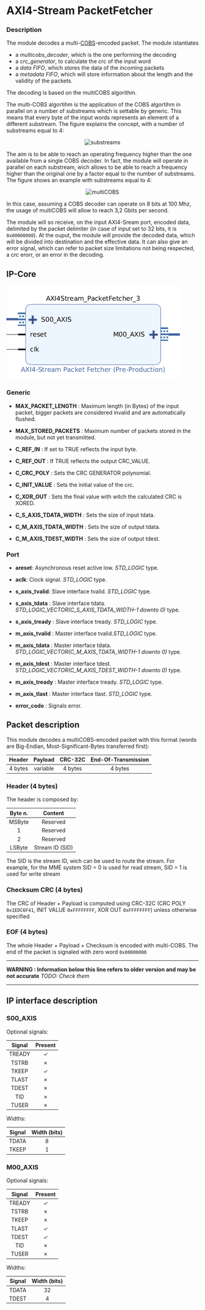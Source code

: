 # AXI4-Stream PacketFetcher

### Description


The module decodes a multi-[COBS](https://en.wikipedia.org/wiki/Consistent_Overhead_Byte_Stuffing)-encoded packet. The module istantiates
- a *multicobs_decoder*, which is the one performing the decoding
- a *crc_generator*, to calculate the crc of the input word
- a *data FIFO*, which stores the data of the incoming packets
- a *metadata FIFO*, which will store information about the length and the validity of the packets.

The decoding is based on the multiCOBS algorithm.


The multi-COBS algortihm is the application of the COBS algortihm in parallel on a number of substreams
which is settable by generic. This means that every byte of the input words represents an element of
a different substream. The figure explains the concept, with a number of substreams equal to 4:

<center>

![substreams](doc/img/substreams.svg)

</center>

The aim is to be able to reach an operating frequency higher than the one available from a single COBS
decoder. In fact, the module will operate in parallel on each substream, wich allows to be able to reach a frequency higher than the original one by a factor equal to the number of substreams.
The figure shows an example with substreams equal to 4:

<center>

![multiCOBS](doc/img/multiCOBS.svg)

</center>

In this case, assuming a COBS decoder can operate on 8 bits at 100 Mhz, the usage of multiCOBS will allow to reach 3,2 Gbits per second.

The module will so receive, on the input AXI4-Sream port, encoded data, delimited by the packet delimiter (in case of input set to 32 bits, it is `0x00000000`). At the ouput, the module will provide the decoded data, which will be divided into destination and the effective data. It can also give an error signal, which can refer to packet size limitations not being respected, a crc erorr, or an error in the decoding.

## IP-Core

![BD IP-Core](bd_ip_core.png)

### Generic

- **MAX_PACKET_LENGTH**	:  Maximum length (in Bytes) of the input packet, bigger packets are considered invalid and are automatically flushed.

- **MAX_STORED_PACKETS** :  Maximum number of packets stored in the module, but not yet transmitted.

- **C_REF_IN** : If set to TRUE reflects the input byte.

- **C_REF_OUT** : If TRUE reflects the output CRC_VALUE.

- **C_CRC_POLY**	: Sets the CRC GENERATOR polynomial.

- **C_INIT_VALUE** : Sets the initial value of the crc.

- **C_XOR_OUT**	: Sets the final value with witch the calculated CRC is XORED.

- **C_S_AXIS_TDATA_WIDTH**	:  Sets the size of input tdata.

- **C_M_AXIS_TDATA_WIDTH**	:  Sets the size of output tdata.

- **C_M_AXIS_TDEST_WIDTH**	:  Sets the size of output tdest.

### Port

- **areset**: Asynchronous reset active low. *STD_LOGIC* type.

- **aclk**: Clock signal. *STD_LOGIC* type.

- **s_axis_tvalid**: Slave interface tvalid. *STD_LOGIC* type.
- **s_axis_tdata**	: Slave interface tdata. *STD_LOGIC_VECTOR(C_S_AXIS_TDATA_WIDTH-1 downto 0)* type.
- **s_axis_tready**	:  Slave interface tready. *STD_LOGIC* type.

- **m_axis_tvalid**	:  Master interface tvalid.*STD_LOGIC* type.
- **m_axis_tdata**	:  Master interface tdata. *STD_LOGIC_VECTOR(C_M_AXIS_TDATA_WIDTH-1 downto 0)* type.
- **m_axis_tdest**	:  Master interface tdest. *STD_LOGIC_VECTOR(C_M_AXIS_TDEST_WIDTH-1 downto 0)* type.
- **m_axis_tready**	:  Master interface tready. *STD_LOGIC* type.
- **m_axis_tlast**	:  Master interface tlast. *STD_LOGIC* type.

- **error_code**	:  Signals error.


## Packet description

This module decodes a multiCOBS-encoded
packet with this format (words are Big-Endian, Most-Significant-Bytes
transferred first):

| Header  | Payload   | CRC-32C   | End-Of-Transmission          |
|:-------:|:---------:|:---------:|:----------------------------:|
| 4 bytes | variable  | 4 bytes   | 4 bytes                      |



### Header (4 bytes)

The header is composed by:

| Byte n. | Content         |
|:-------:|:---------------:|
| MSByte  | Reserved        |
| 1       | Reserved        |
| 2       | Reserved        |
| LSByte  | Stream ID (SID) |

The SID is the stream ID, wich can be used to route the stream. For example, for the MME system SID = 0 is used for read stream, SID = 1 is used for write stream

### Checksum CRC (4 bytes)

The CRC of Header + Payload is computed using CRC-32C (CRC POLY `0x1EDC6F41`, INIT VALUE `0xFFFFFFFF`, XOR OUT `0xFFFFFFFF`) unless otherwise specified

### EOF (4 bytes)

The whole Header + Payload + Checksum is encoded with multi-COBS. The end of the packet is signaled with zero word `0x00000000`

***
**WARNING : Information below this line refers to older version and may be not accurate** _TODO: Check them_
***

## IP interface description

### S00_AXIS

Optional signals:

| Signal | Present |
|:------:|:-------:|
| TREADY |    ✓    |
| TSTRB  |    ✗    |
| TKEEP  |    ✓    |
| TLAST  |    ✗    |
| TDEST  |    ✗    |
| TID    |    ✗    |
| TUSER  |    ✗    |

Widths:

| Signal | Width (bits) |
|:------:|:------------:|
| TDATA  |      8       |
| TKEEP  |      1       |

### M00_AXIS

Optional signals:

| Signal | Present |
|:------:|:-------:|
| TREADY |    ✓    |
| TSTRB  |    ✗    |
| TKEEP  |    ✗    |
| TLAST  |    ✓    |
| TDEST  |    ✓    |
| TID    |    ✗    |
| TUSER  |    ✗    |

Widths:

| Signal | Width (bits) |
|:------:|:------------:|
| TDATA  |      32      |
| TDEST  |      4       |
